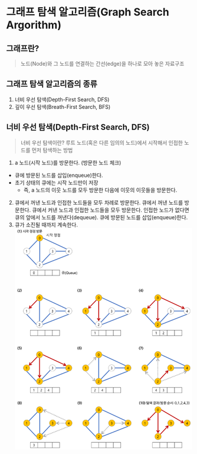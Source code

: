 # 그래프 탐색 알고리즘(Graph Search Argorithm)

## 그래프란?
> 노드(Node)와 그 노드를 연결하는 간선(edge)을 하나로 모아 놓은 자료구조

## 그래프 탐색 알고리즘의 종류
1. 너비 우선 탐색(Depth-First Search, DFS)
2. 깊이 우선 탐색(Breath-First Search, BFS)

## 너비 우선 탐색(Depth-First Search, DFS)
> 너비 우선 탐색이란?
루트 노드(혹은 다른 임의의 노드)에서 시작해서 인접한 노드를 먼저 탐색하는 방법


1. a 노드(시작 노드)를 방문한다. (방문한 노드 체크)
 * 큐에 방문된 노드를 삽입(enqueue)한다.
 * 초기 상태의 큐에는 시작 노드만이 저장
   * 즉, a 노드의 이웃 노드를 모두 방문한 다음에 이웃의 이웃들을 방문한다.
2. 큐에서 꺼낸 노드과 인접한 노드들을 모두 차례로 방문한다.
큐에서 꺼낸 노드를 방문한다.
큐에서 커낸 노드과 인접한 노드들을 모두 방문한다.
인접한 노드가 없다면 큐의 앞에서 노드를 꺼낸다(dequeue).
큐에 방문된 노드를 삽입(enqueue)한다.
3. 큐가 소진될 때까지 계속한다.
![너비 우선 탐색](/image_file/bfs-example.png)

